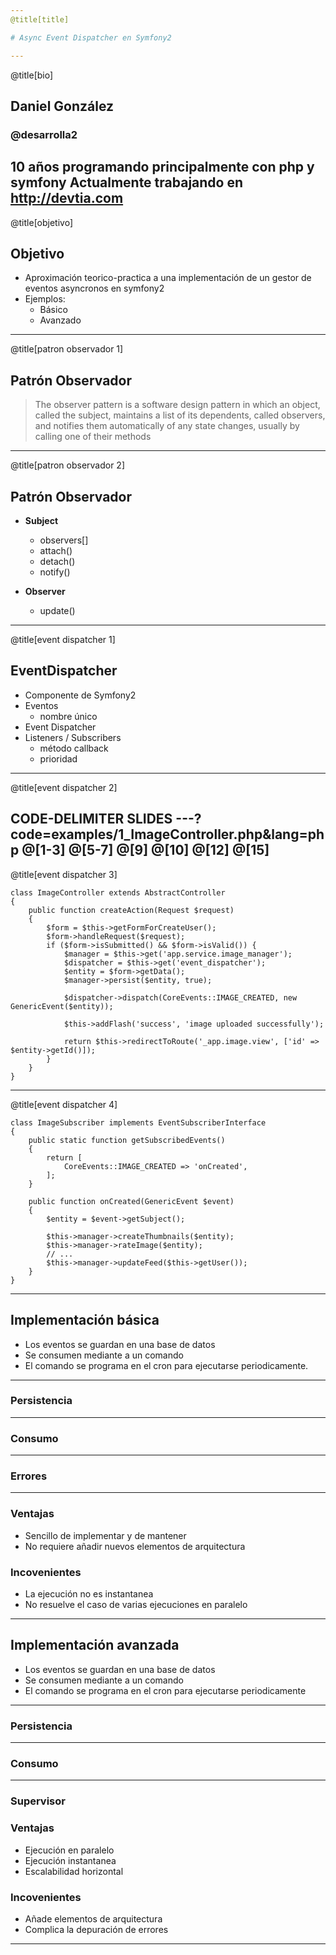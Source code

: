 ```yaml
---
@title[title]

# Async Event Dispatcher en Symfony2

---
```

@title[bio]

## Daniel González

### @desarrolla2

10 años programando principalmente con php y symfony
Actualmente trabajando en http://devtia.com
---
@title[objetivo]

## Objetivo

- Aproximación teorico-practica a una implementación de un gestor de eventos asyncronos en symfony2
- Ejemplos:
    - Básico
    - Avanzado    
---
@title[patron observador 1]

## Patrón Observador

> The observer pattern is a software design pattern in which an object, called the subject, maintains a list of its 
dependents, called observers, and notifies them automatically of any state changes, usually by calling one of their 
methods

---
@title[patron observador 2]

## Patrón Observador

- **Subject**
    - observers[]
    - attach()
    - detach()
    - notify()

- **Observer**
    - update()
---
@title[event dispatcher 1]

## EventDispatcher

- Componente de Symfony2
- Eventos
    - nombre único
- Event Dispatcher
- Listeners / Subscribers
    - método callback
    - prioridad
---
@title[event dispatcher 2]

CODE-DELIMITER SLIDES
---?code=examples/1_ImageController.php&lang=php
@[1-3]
@[5-7]
@[9]
@[10]
@[12]
@[15]
---
@title[event dispatcher 3]

```<?php
class ImageController extends AbstractController
{
    public function createAction(Request $request)
    {
        $form = $this->getFormForCreateUser();
        $form->handleRequest($request);
        if ($form->isSubmitted() && $form->isValid()) {
            $manager = $this->get('app.service.image_manager');
            $dispatcher = $this->get('event_dispatcher');
            $entity = $form->getData();
            $manager->persist($entity, true);

            $dispatcher->dispatch(CoreEvents::IMAGE_CREATED, new GenericEvent($entity));

            $this->addFlash('success', 'image uploaded successfully');

            return $this->redirectToRoute('_app.image.view', ['id' => $entity->getId()]);
        }
    }
}

```
---
@title[event dispatcher 4]

```<?php
class ImageSubscriber implements EventSubscriberInterface
{
    public static function getSubscribedEvents()
    {
        return [
            CoreEvents::IMAGE_CREATED => 'onCreated',
        ];
    }

    public function onCreated(GenericEvent $event)
    {
        $entity = $event->getSubject();

        $this->manager->createThumbnails($entity);
        $this->manager->rateImage($entity);
        // ...
        $this->manager->updateFeed($this->getUser());
    }
}
```
---
## Implementación básica

- Los eventos se guardan en una base de datos
- Se consumen mediante a un comando
- El comando se programa en el cron para ejecutarse periodicamente.
---

### Persistencia

---

### Consumo

---

### Errores

---

### Ventajas

- Sencillo de implementar y de mantener
- No requiere añadir nuevos elementos de arquitectura

### Incovenientes

- La ejecución no es instantanea
- No resuelve el caso de varias ejecuciones en paralelo 

---

## Implementación avanzada

- Los eventos se guardan en una base de datos
- Se consumen mediante a un comando
- El comando se programa en el cron para ejecutarse periodicamente

---

### Persistencia

---

### Consumo

---

### Supervisor

### Ventajas

- Ejecución en paralelo
- Ejecución instantanea
- Escalabilidad horizontal

### Incovenientes

- Añade elementos de arquitectura
- Complica la depuración de errores

---
